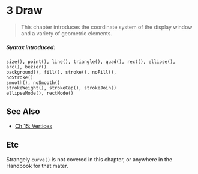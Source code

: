# 3 Draw

>This chapter introduces the coordinate system of the display window and a variety of geometric elements.

##### Syntax introduced:

```
size(), point(), line(), triangle(), quad(), rect(), ellipse(),
arc(), bezier()
background(), fill(), stroke(), noFill(),
noStroke()
smooth(), noSmooth()
strokeWeight(), strokeCap(), strokeJoin()
ellipseMode(), rectMode()
```

## See Also

* [Ch 15: Vertices](../15-Vertices/)

## Etc

Strangely `curve()` is not covered in this chapter, or anywhere in the Handbook for that mater.
